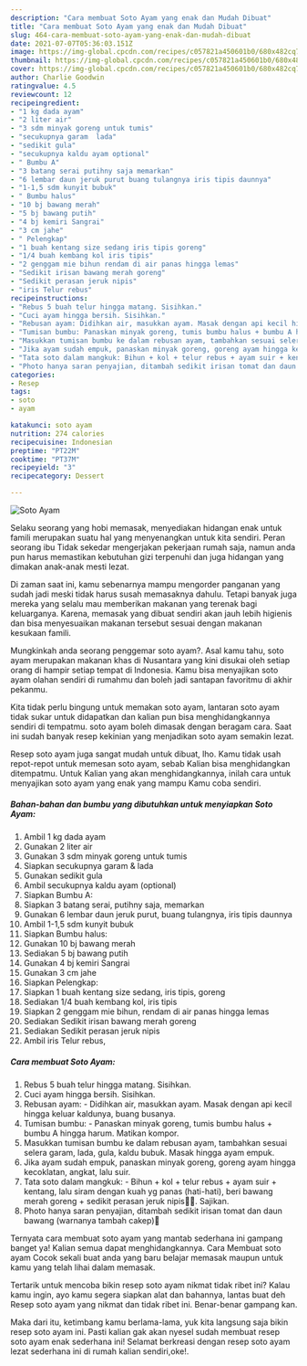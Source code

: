 ```yaml
---
description: "Cara membuat Soto Ayam yang enak dan Mudah Dibuat"
title: "Cara membuat Soto Ayam yang enak dan Mudah Dibuat"
slug: 464-cara-membuat-soto-ayam-yang-enak-dan-mudah-dibuat
date: 2021-07-07T05:36:03.151Z
image: https://img-global.cpcdn.com/recipes/c057821a450601b0/680x482cq70/soto-ayam-foto-resep-utama.jpg
thumbnail: https://img-global.cpcdn.com/recipes/c057821a450601b0/680x482cq70/soto-ayam-foto-resep-utama.jpg
cover: https://img-global.cpcdn.com/recipes/c057821a450601b0/680x482cq70/soto-ayam-foto-resep-utama.jpg
author: Charlie Goodwin
ratingvalue: 4.5
reviewcount: 12
recipeingredient:
- "1 kg dada ayam"
- "2 liter air"
- "3 sdm minyak goreng untuk tumis"
- "secukupnya garam  lada"
- "sedikit gula"
- "secukupnya kaldu ayam optional"
- " Bumbu A"
- "3 batang serai putihny saja memarkan"
- "6 lembar daun jeruk purut buang tulangnya iris tipis daunnya"
- "1-1,5 sdm kunyit bubuk"
- " Bumbu halus"
- "10 bj bawang merah"
- "5 bj bawang putih"
- "4 bj kemiri Sangrai"
- "3 cm jahe"
- " Pelengkap"
- "1 buah kentang size sedang iris tipis goreng"
- "1/4 buah kembang kol iris tipis"
- "2 genggam mie bihun rendam di air panas hingga lemas"
- "Sedikit irisan bawang merah goreng"
- "Sedikit perasan jeruk nipis"
- "iris Telur rebus"
recipeinstructions:
- "Rebus 5 buah telur hingga matang. Sisihkan."
- "Cuci ayam hingga bersih. Sisihkan."
- "Rebusan ayam: Didihkan air, masukkan ayam. Masak dengan api kecil hingga keluar kaldunya, buang busanya."
- "Tumisan bumbu: Panaskan minyak goreng, tumis bumbu halus + bumbu A hingga harum. Matikan kompor."
- "Masukkan tumisan bumbu ke dalam rebusan ayam, tambahkan sesuai selera garam, lada, gula, kaldu bubuk. Masak hingga ayam empuk."
- "Jika ayam sudah empuk, panaskan minyak goreng, goreng ayam hingga kecoklatan, angkat, lalu suir."
- "Tata soto dalam mangkuk: Bihun + kol + telur rebus + ayam suir + kentang, lalu siram dengan kuah yg panas (hati-hati), beri bawang merah goreng + sedikit perasan jeruk nipis🤤🤤. Sajikan."
- "Photo hanya saran penyajian, ditambah sedikit irisan tomat dan daun bawang (warnanya tambah cakep)🤩"
categories:
- Resep
tags:
- soto
- ayam

katakunci: soto ayam 
nutrition: 274 calories
recipecuisine: Indonesian
preptime: "PT22M"
cooktime: "PT37M"
recipeyield: "3"
recipecategory: Dessert

---
```



![Soto Ayam](https://img-global.cpcdn.com/recipes/c057821a450601b0/680x482cq70/soto-ayam-foto-resep-utama.jpg)

Selaku seorang yang hobi memasak, menyediakan hidangan enak untuk famili merupakan suatu hal yang menyenangkan untuk kita sendiri. Peran seorang ibu Tidak sekedar mengerjakan pekerjaan rumah saja, namun anda pun harus memastikan kebutuhan gizi terpenuhi dan juga hidangan yang dimakan anak-anak mesti lezat.

Di zaman  saat ini, kamu sebenarnya mampu mengorder panganan yang sudah jadi meski tidak harus susah memasaknya dahulu. Tetapi banyak juga mereka yang selalu mau memberikan makanan yang terenak bagi keluarganya. Karena, memasak yang dibuat sendiri akan jauh lebih higienis dan bisa menyesuaikan makanan tersebut sesuai dengan makanan kesukaan famili. 



Mungkinkah anda seorang penggemar soto ayam?. Asal kamu tahu, soto ayam merupakan makanan khas di Nusantara yang kini disukai oleh setiap orang di hampir setiap tempat di Indonesia. Kamu bisa menyajikan soto ayam olahan sendiri di rumahmu dan boleh jadi santapan favoritmu di akhir pekanmu.

Kita tidak perlu bingung untuk memakan soto ayam, lantaran soto ayam tidak sukar untuk didapatkan dan kalian pun bisa menghidangkannya sendiri di tempatmu. soto ayam boleh dimasak dengan beragam cara. Saat ini sudah banyak resep kekinian yang menjadikan soto ayam semakin lezat.

Resep soto ayam juga sangat mudah untuk dibuat, lho. Kamu tidak usah repot-repot untuk memesan soto ayam, sebab Kalian bisa menghidangkan ditempatmu. Untuk Kalian yang akan menghidangkannya, inilah cara untuk menyajikan soto ayam yang enak yang mampu Kamu coba sendiri.

<!--inarticleads1-->

##### Bahan-bahan dan bumbu yang dibutuhkan untuk menyiapkan Soto Ayam:

1. Ambil 1 kg dada ayam
1. Gunakan 2 liter air
1. Gunakan 3 sdm minyak goreng untuk tumis
1. Siapkan secukupnya garam &amp; lada
1. Gunakan sedikit gula
1. Ambil secukupnya kaldu ayam (optional)
1. Siapkan  Bumbu A:
1. Siapkan 3 batang serai, putihny saja, memarkan
1. Gunakan 6 lembar daun jeruk purut, buang tulangnya, iris tipis daunnya
1. Ambil 1-1,5 sdm kunyit bubuk
1. Siapkan  Bumbu halus:
1. Gunakan 10 bj bawang merah
1. Sediakan 5 bj bawang putih
1. Gunakan 4 bj kemiri Sangrai
1. Gunakan 3 cm jahe
1. Siapkan  Pelengkap:
1. Siapkan 1 buah kentang size sedang, iris tipis, goreng
1. Sediakan 1/4 buah kembang kol, iris tipis
1. Siapkan 2 genggam mie bihun, rendam di air panas hingga lemas
1. Sediakan Sedikit irisan bawang merah goreng
1. Sediakan Sedikit perasan jeruk nipis
1. Ambil iris Telur rebus,




<!--inarticleads2-->

##### Cara membuat Soto Ayam:

1. Rebus 5 buah telur hingga matang. Sisihkan.
1. Cuci ayam hingga bersih. Sisihkan.
1. Rebusan ayam: - Didihkan air, masukkan ayam. Masak dengan api kecil hingga keluar kaldunya, buang busanya.
1. Tumisan bumbu: - Panaskan minyak goreng, tumis bumbu halus + bumbu A hingga harum. Matikan kompor.
1. Masukkan tumisan bumbu ke dalam rebusan ayam, tambahkan sesuai selera garam, lada, gula, kaldu bubuk. Masak hingga ayam empuk.
1. Jika ayam sudah empuk, panaskan minyak goreng, goreng ayam hingga kecoklatan, angkat, lalu suir.
1. Tata soto dalam mangkuk: - Bihun + kol + telur rebus + ayam suir + kentang, lalu siram dengan kuah yg panas (hati-hati), beri bawang merah goreng + sedikit perasan jeruk nipis🤤🤤. Sajikan.
1. Photo hanya saran penyajian, ditambah sedikit irisan tomat dan daun bawang (warnanya tambah cakep)🤩




Ternyata cara membuat soto ayam yang mantab sederhana ini gampang banget ya! Kalian semua dapat menghidangkannya. Cara Membuat soto ayam Cocok sekali buat anda yang baru belajar memasak maupun untuk kamu yang telah lihai dalam memasak.

Tertarik untuk mencoba bikin resep soto ayam nikmat tidak ribet ini? Kalau kamu ingin, ayo kamu segera siapkan alat dan bahannya, lantas buat deh Resep soto ayam yang nikmat dan tidak ribet ini. Benar-benar gampang kan. 

Maka dari itu, ketimbang kamu berlama-lama, yuk kita langsung saja bikin resep soto ayam ini. Pasti kalian gak akan nyesel sudah membuat resep soto ayam enak sederhana ini! Selamat berkreasi dengan resep soto ayam lezat sederhana ini di rumah kalian sendiri,oke!.

